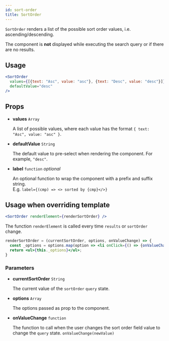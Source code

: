 ```yaml
---
id: sort-order
title: SortOrder
---
```


`SortOrder` renders a list of the possible sort order values, i.e. ascending/descending.

The component is **not** displayed while executing the search query or if there are no results.

## Usage

```jsx
<SortOrder
  values={[{text: "Asc", value: "asc"}, {text: "Desc", value: "desc"}]}
  defaultValue="desc"
/>
```

## Props

* **values** `Array`

  A list of possible values, where each value has the format `{ text: "Asc", value: "asc" }`.

* **defaultValue** `String`

  The default value to pre-select when rendering the component. For example, `"desc"`.

- **label** `function` _optional_

  An optional function to wrap the component with a prefix and suffix string. <br />
  E.g. `label={(cmp) => <> sorted by {cmp}</>}`

## Usage when overriding template

```jsx
<SortOrder renderElement={renderSortOrder} />
```

The function `renderElement` is called every time `results` or `sortOrder` change.

```jsx
renderSortOrder = (currentSortOrder, options, onValueChange) => {
  const _options = options.map(option => <li onClick={() => {onValueChange(option.value)}}>{option.text}</li>);
  return <ul>{this._options}</ul>;
}
```

### Parameters

* **currentSortOrder** `String`

  The current value of the `sortOrder` `query` state.

* **options** `Array`

  The options passed as prop to the component.

* **onValueChange** `function`

  The function to call when the user changes the sort order field value to change the `query` state. `onValueChange(newValue)`
